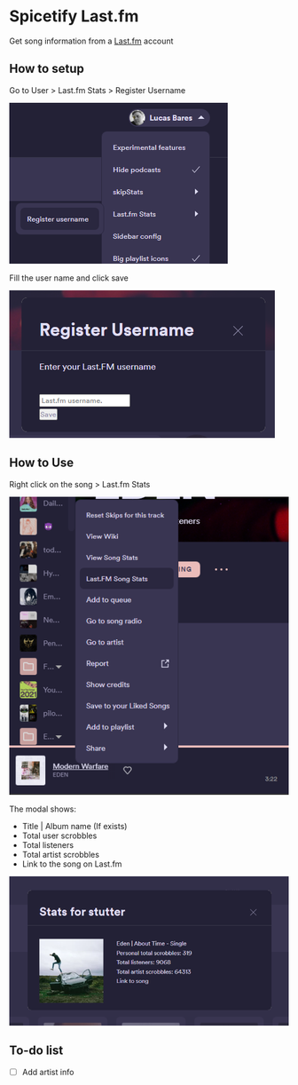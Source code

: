 # Spicetify Last.fm

Get song information from a [Last.fm](https://www.last.fm/) account

## How to setup

Go to User > Last.fm Stats > Register Username

![Register dropdown](/images/register_dropdown.png)

Fill the user name and click save

![Register User](/images/register_username.png?512x225)

## How to Use

Right click on the song > Last.fm Stats

![Song Select](/images/song_stat_option.png)

The modal shows:
- Title | Album name (If exists)
- Total user scrobbles
- Total listeners
- Total artist scrobbles
- Link to the song on Last.fm

![Song Select](/images/song_stats.png)



## To-do list

- [ ] Add artist info